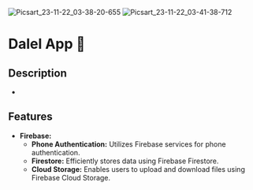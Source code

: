 ![Picsart_23-11-22_03-38-20-655](https://github.com/elsankary99/dalel_app/assets/65948188/058c7786-fa55-41d3-84d5-05c9830701a1)
![Picsart_23-11-22_03-41-38-712](https://github.com/elsankary99/dalel_app/assets/65948188/076f1d36-2bbb-48fb-a0c8-dc6f56124405)

# Dalel App 📜

## Description

-

## Features

- **Firebase:**
  - **Phone Authentication:** Utilizes Firebase services for phone authentication.
  - **Firestore:** Efficiently stores data using Firebase Firestore.
  - **Cloud Storage:** Enables users to upload and download files using Firebase Cloud Storage.

